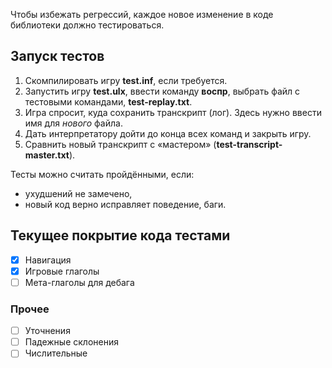 Чтобы избежать регрессий, каждое новое изменение в коде библиотеки должно тестироваться.

## Запуск тестов

1. Скомпилировать игру **test.inf**, если требуется.
2. Запустить игру **test.ulx**, ввести команду **воспр**, выбрать файл с тестовыми командами, **test-replay.txt**.
3. Игра спросит, куда сохранить транскрипт (лог). Здесь нужно ввести имя для *нового* файла.
4. Дать интерпретатору дойти до конца всех команд и закрыть игру.
5. Сравнить новый транскрипт с «мастером» (**test-transcript-master.txt**).

Тесты можно считать пройдёнными, если:

* ухудшений не замечено,
* новый код верно исправляет поведение, баги.

## Текущее покрытие кода тестами

- [x] Навигация
- [x] Игровые глаголы
- [ ] Мета-глаголы для дебага

### Прочее

- [ ] Уточнения
- [ ] Падежные склонения
- [ ] Числительные
